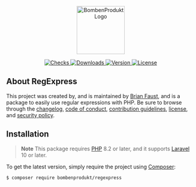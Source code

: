 <p align="center">
    <a href="https://bombenprodukt.com" target="_blank">
        <img src="https://raw.githubusercontent.com/faustbrian/assets/main/logo-text.svg" width="128" alt="BombenProdukt Logo" />
    </a>
</p>

<p align="center">
    <a href="https://github.com/faustbrian/regexpress/actions">
        <img src="https://badge.sh/github/check-runs/BombenProdukt/regexpress" alt="Checks" />
    </a>
    <a href="https://packagist.org/packages/bombenprodukt/regexpress">
        <img src="https://badge.sh/packagist/downloads/BombenProdukt/regexpress" alt="Downloads" />
    </a>
    <a href="https://packagist.org/packages/bombenprodukt/regexpress">
        <img src="https://badge.sh/packagist/version/BombenProdukt/regexpress" alt="Version" />
    </a>
    <a href="https://packagist.org/packages/bombenprodukt/regexpress">
        <img src="https://badge.sh/packagist/license/BombenProdukt/regexpress" alt="License" />
    </a>
</p>

## About RegExpress

This project was created by, and is maintained by [Brian Faust](https://github.com/faustbrian), and is a package to easily use regular expressions with PHP. Be sure to browse through the [changelog](CHANGELOG.md), [code of conduct](.github/CODE_OF_CONDUCT.md), [contribution guidelines](.github/CONTRIBUTING.md), [license](LICENSE), and [security policy](.github/SECURITY.md).

## Installation

> **Note**
> This package requires [PHP](https://www.php.net/) 8.2 or later, and it supports [Laravel](https://laravel.com/) 10 or later.

To get the latest version, simply require the project using [Composer](https://getcomposer.org/):

```bash
$ composer require bombenprodukt/regexpress
```
